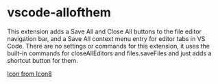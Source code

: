 # vscode-allofthem

This extension adds a Save All and Close All buttons to the file editor navigation bar, and a Save All context menu entry for editor tabs in VS Code. There are no settings or commands for this extension, it uses the built-in commands for closeAllEditors and files.saveFiles and just adds a shortcut button for them.

[Icon from Icon8](https://icons8.com/)
